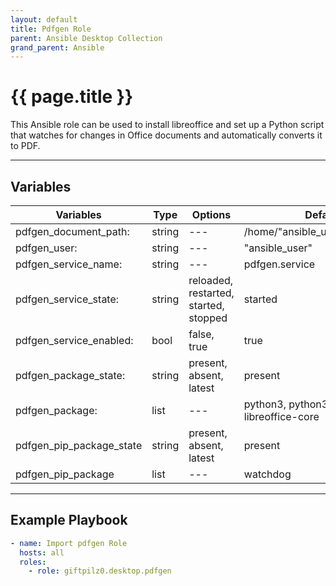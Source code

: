 ```yaml
---
layout: default
title: Pdfgen Role
parent: Ansible Desktop Collection
grand_parent: Ansible
---
```


# {{ page.title }}

This Ansible role can be used to install libreoffice and set up a Python script that watches for changes in Office documents and automatically converts it to PDF.

______________________________________________________________________

## Variables

| Variables                | Type   | Options                               | Defaults                               |
| ------------------------ | ------ | ------------------------------------- | -------------------------------------- |
| pdfgen_document_path:    | string | ---                                   | /home/"ansible_user"/Documents/        |
| pdfgen_user:             | string | ---                                   | "ansible_user"                         |
| pdfgen_service_name:     | string | ---                                   | pdfgen.service                         |
| pdfgen_service_state:    | string | reloaded, restarted, started, stopped | started                                |
| pdfgen_service_enabled:  | bool   | false, true                           | true                                   |
| pdfgen_package_state:    | string | present, absent, latest               | present                                |
| pdfgen_package:          | list   | ---                                   | python3, python3-pip, libreoffice-core |
| pdfgen_pip_package_state | string | present, absent, latest               | present                                |
| pdfgen_pip_package       | list   | ---                                   | watchdog                               |

______________________________________________________________________

## Example Playbook

```yaml
- name: Import pdfgen Role
  hosts: all
  roles:
    - role: giftpilz0.desktop.pdfgen
```
